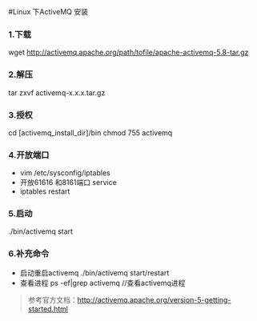 #Linux 下ActiveMQ 安装

### 1.下载
 wget http://activemq.apache.org/path/tofile/apache-activemq-5.8-tar.gz
### 2.解压
 tar zxvf activemq-x.x.x.tar.gz
### 3.授权 
 cd [activemq_install_dir]/bin 
 chmod 755 activemq
### 4.开放端口 
 * vim /etc/sysconfig/iptables 
 * 开放61616 和8161端口 service 
 * iptables restart
### 5.启动
 ./bin/activemq start
### 6.补充命令 
* 启动重启activemq ./bin/activemq start/restart
* 查看进程 ps -ef|grep activemq //查看activemq进程


> 参考官方文档：http://activemq.apache.org/version-5-getting-started.html
